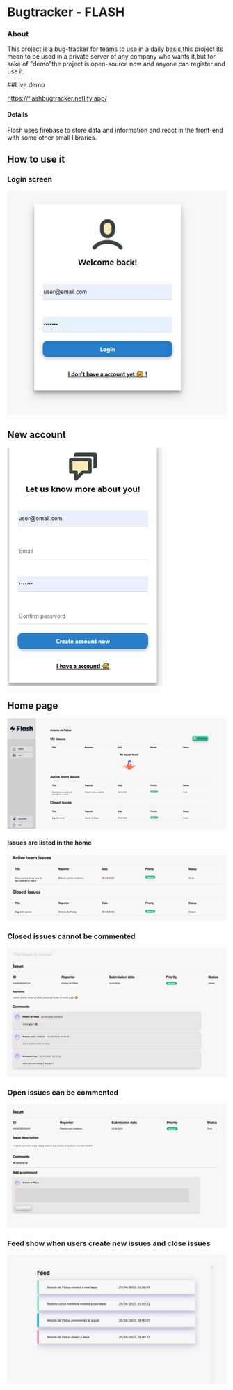# Bugtracker - FLASH


### About

This project is a bug-tracker for teams to use in a daily basis,this project its mean to be used in a private server of any company who wants it,but for sake of "demo"the project is open-source now and anyone can register and use it.



##Live demo 

https://flashbugtracker.netlify.app/




#### Details


Flash uses firebase to store data and information and react in the front-end with some other small libraries.
    
    

## How to use it

### Login screen

![Login screen](https://github.com/de-Padua/BugTracker/blob/main/how-to-use/login-screen.JPG?raw=true)




## New account 


![New account](https://github.com/de-Padua/BugTracker/blob/main/how-to-use/new-actoun.JPG?raw=true)


## Home page 



![Home page](https://github.com/de-Padua/BugTracker/blob/main/how-to-use/home.JPG?raw=true)

#### Issues are listed in the home
![Issues](https://github.com/de-Padua/BugTracker/blob/main/how-to-use/issues-home.JPG?raw=true)

### Closed issues cannot be commented

![Issues](https://github.com/de-Padua/BugTracker/blob/main/how-to-use/closed-issues.JPG?raw=true)

### Open issues can be commented


![Issues](https://github.com/de-Padua/BugTracker/blob/main/how-to-use/issues-detail.JPG?raw=true)


### Feed show when users create new issues and close issues


![Issues](https://github.com/de-Padua/BugTracker/blob/main/how-to-use/feed.JPG?raw=true)
